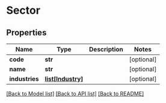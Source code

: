 # Sector

## Properties
Name | Type | Description | Notes
------------ | ------------- | ------------- | -------------
**code** | **str** |  | [optional] 
**name** | **str** |  | [optional] 
**industries** | [**list[Industry]**](Industry.md) |  | [optional] 

[[Back to Model list]](../README.md#documentation-for-models) [[Back to API list]](../README.md#documentation-for-api-endpoints) [[Back to README]](../README.md)

